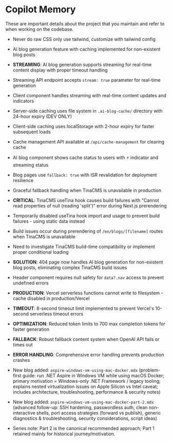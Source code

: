 # Copilot Memory

These are important details about the project that you maintain and refer to when working on the codebase.

- Never do raw CSS only use tailwind, customize with tailwind config
- AI blog generation feature with caching implemented for non-existent blog posts
- **STREAMING**: AI blog generation supports streaming for real-time content display with proper timeout handling
- Streaming API endpoint accepts `stream: true` parameter for real-time generation
- Client component handles streaming with real-time content updates and indicators
- Server-side caching uses file system in `.ai-blog-cache/` directory with 24-hour expiry (DEV ONLY)
- Client-side caching uses localStorage with 2-hour expiry for faster subsequent loads
- Cache management API available at `/api/cache-management` for clearing cache
- AI blog component shows cache status to users with ⚡ indicator and streaming status
- Blog pages use `fallback: true` with ISR revalidation for deployment resilience
- Graceful fallback handling when TinaCMS is unavailable in production
- **CRITICAL**: TinaCMS useTina hook causes build failures with "Cannot read properties of null (reading 'split')" error during Next.js prerendering
- Temporarily disabled useTina hook import and usage to prevent build failures - using static data instead
- Build issues occur during prerendering of `/en/blogs/[filename]` routes when TinaCMS is unavailable
- Need to investigate TinaCMS build-time compatibility or implement proper conditional loading
- **SOLUTION**: 404 page now handles AI blog generation for non-existent blog posts, eliminating complex TinaCMS build issues
- Header component requires null safety for `data?.nav` access to prevent undefined errors
- **PRODUCTION**: Vercel serverless functions cannot write to filesystem - cache disabled in production/Vercel
- **TIMEOUT**: 8-second timeout limit implemented to prevent Vercel's 10-second serverless timeout errors
- **OPTIMIZATION**: Reduced token limits to 700 max completion tokens for faster generation
- **FALLBACK**: Robust fallback content system when OpenAI API fails or times out
- **ERROR HANDLING**: Comprehensive error handling prevents production crashes

- New blog added: `aspire-windows-vm-using-mac-docker.mdx` (problem-first guide: run .NET Aspire in Windows VM while using macOS Docker; primary motivation = Windows-only .NET Framework / legacy tooling; explains nested virtualization issues on Apple Silicon vs Intel caveat; includes architecture, troubleshooting, performance & security notes)

- New blog added: `aspire-windows-vm-using-mac-docker-part-2.mdx` (advanced follow-up: SSH hardening, passwordless auth, clean non-interactive shells, port access strategies (forward vs publish), generic diagnostics & troubleshooting, security considerations, script ideas)

- Series note: Part 2 is the canonical recommended approach; Part 1 retained mainly for historical journey/motivation.
